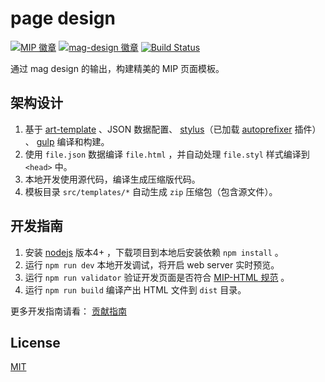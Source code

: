 # page design

[![MIP 徽章](https://img.shields.io/badge/Powered%20by-MIP-brightgreen.svg)](https://www.mipengine.org)
[![mag-design 徽章](https://img.shields.io/badge/Design%20by-Mag-brightgreen.svg)](https://github.com/mipengine/mip-mag-design)
[![Build Status](https://travis-ci.org/mipengine/page-design.svg?branch=master)](https://travis-ci.org/mipengine/page-design)

通过 mag design 的输出，构建精美的 MIP 页面模板。

## 架构设计

1. 基于 [art-template](https://github.com/aui/art-template) 、JSON 数据配置、 [stylus](http://stylus-lang.com/)（已加载 [autoprefixer](https://github.com/jescalan/autoprefixer-stylus) 插件） 、 [gulp](https://gulpjs.com/) 编译和构建。
1. 使用 `file.json` 数据编译 `file.html` ，并自动处理 `file.styl` 样式编译到 `<head>` 中。
1. 本地开发使用源代码，编译生成压缩版代码。
1. 模板目录 `src/templates/*` 自动生成 `zip` 压缩包（包含源文件）。

## 开发指南

1. 安装 [nodejs](https://nodejs.org/) 版本4+ ，下载项目到本地后安装依赖 `npm install` 。
1. 运行 `npm run dev` 本地开发调试，将开启 web server 实时预览。
1. 运行 `npm run validator` 验证开发页面是否符合 [MIP-HTML 规范](https://www.mipengine.org/doc/2-tech/1-mip-html.html) 。
1. 运行 `npm run build` 编译产出 HTML 文件到 `dist` 目录。

更多开发指南请看： [贡献指南](./CONTRIBUTING.md)

## License

[MIT](./LICENSE)
